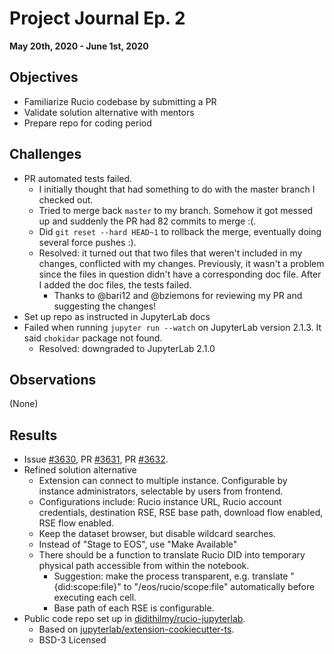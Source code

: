 # Project Journal Ep. 2
**May 20th, 2020 - June 1st, 2020**

## Objectives
- Familiarize Rucio codebase by submitting a PR
- Validate solution alternative with mentors
- Prepare repo for coding period

## Challenges
- PR automated tests failed.
  - I initially thought that had something to do with the master branch I checked out.
  - Tried to merge back `master` to my branch. Somehow it got messed up and suddenly the PR had 82 commits to merge :(.
  - Did `git reset --hard HEAD~1` to rollback the merge, eventually doing several force pushes :).
  - Resolved: it turned out that two files that weren't included in my changes, conflicted with my changes. Previously, it wasn't a problem since the files in question didn't have a corresponding doc file. After I added the doc files, the tests failed.
    - Thanks to @bari12 and @bziemons for reviewing my PR and suggesting the changes!
- Set up repo as instructed in JupyterLab docs
- Failed when running `jupyter run --watch` on JupyterLab version 2.1.3. It said `chokidar` package not found.
  - Resolved: downgraded to JupyterLab 2.1.0

## Observations
(None)

## Results
- Issue [#3630](https://github.com/rucio/rucio/issues/3630), PR [#3631](https://github.com/rucio/rucio/pull/3631), PR [#3632](https://github.com/rucio/rucio/pull/3632).
- Refined solution alternative
  - Extension can connect to multiple instance. Configurable by instance administrators, selectable by users from frontend.
  - Configurations include: Rucio instance URL, Rucio account credentials, destination RSE, RSE base path, download flow enabled, RSE flow enabled.
  - Keep the dataset browser, but disable wildcard searches.
  - Instead of "Stage to EOS", use "Make Available"
  - There should be a function to translate Rucio DID into temporary physical path accessible from within the notebook.
    - Suggestion: make the process transparent, e.g. translate "{did:scope:file}" to "/eos/rucio/scope:file" automatically before executing each cell.
    - Base path of each RSE is configurable.
- Public code repo set up in [didithilmy/rucio-jupyterlab](https://github.com/didithilmy/rucio-jupyterlab).
  - Based on [jupyterlab/extension-cookiecutter-ts](https://github.com/jupyterlab/extension-cookiecutter-ts).
  - BSD-3 Licensed